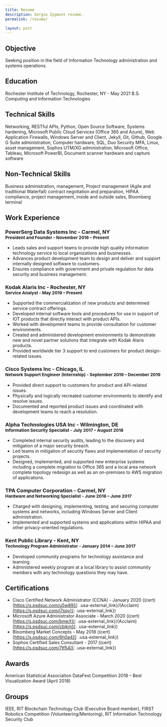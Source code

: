 ```yaml
---
title: Resume
description: Sergio Zygmunt resume.
permalink: /resume/

layout: post
---
```


## Objective
Seeking position in the field of Information Technology administration and systems operations. 

## Education
Rochester Institute of Technology, Rochester, NY - May 2021
B.S. Computing and Information Technologies

## Technical Skills
Networking, RESTful APIs, Python, Open Source Software, Systems hardening, Microsoft Public Cloud Services (Office 365 and Azure), Web Application Firewalls, Windows Server and Client, Jekyll, Git, Github, Google G Suite administration, Computer hardware, SQL, Duo Security MFA, Linux, asset management, Sophos UTM/XG administration, Microsoft Office, Tableau, Microsoft PowerBI, Document scanner hardware and capture software

## Non-Technical Skills
Business administration, management, Project management (Agile and traditional Waterfall) contract negotiation and preparation, HIPAA compliance, project management, inside and outside sales, Bloomberg terminal

## Work Experience

### PowerSerg Data Systems Inc - Carmel, NY <br><sup>President and Founder - November 2016 – Present</sup>
+ Leads sales and support teams to provide high quality information technology service to local organizations and businesses. 
+ Advances product development team to design and deliver and support internally designed software to customers.
+ Ensures compliance with government and private regulation for data security and business management.

### Kodak Alaris Inc - Rochester, NY <br><sup>Service Analyst - May 2019 – Present</sup>
+ Supported the commercialization of new products and determined service contract offerings.
+ Developed internal software tools and procedures for use in support of IOT products that directly interact with product APIs.
+ Worked with development teams to provide consultation for customer environments.
+ Created and administered development environments to demonstrate new and novel partner solutions that integrate with Kodak Alaris products.
+ Provided worldwide tier 3 support to end customers for product design-related issues.

### Cisco Systems Inc - Chicago, IL <br><sup>Network Support Engineer (Internship) - September 2019 – December 2019</sup>
+ Provided direct support to customers for product and API-related issues.
+ Physically and logically recreated customer environments to identify and resolve issues.
+ Documented and reported product issues and coordinated with development teams to reach a resolution.

### Alpha Technologies USA Inc - Wilmington, DE <br><sup>Information Security Specialist - July 2017 – August 2018</sup>
+	Completed internal security audits, leading to the discovery and mitigation of a major security breach. 
+ Led teams in mitigation of security flaws and implementation of security projects. 
+ Designed, implemented, and supported new enterprise systems including a complete migration to Office 365 and a local area network complete topology redesign as well as an on-premises to AWS migration of applications.

### TPA Computer Corporation - Carmel, NY <br><sup>Hardware and Networking Specialist - June 2016 – June 2017</sup>
+ Charged with designing, implementing, testing, and securing computer systems and networks, including Windows Server and Client administration.
+ Implemented and supported systems and applications within HIPAA and other privacy-oriented regulations.

### Kent Public Library - Kent, NY <br><sup>Technology Program Administrator - January 2014 – June 2017</sup>
+ Developed community programs for technology assistance and learning.
+ Administered weekly program at a local library to assist community members with any technology questions they may have.

## Certifications
+ Cisco Certified Network Administrator (CCNA) - January 2020 ((cert)[https://s.psdsuc.com/u5w89]{: .usa-external_link}/(Acclaim)[https://s.psdsuc.com/i7spv]{: .usa-external_link})
+ Microsoft Azure Administrator Associate - March 2020 ((cert)[https://s.psdsuc.com/bme/t]{: .usa-external_link}/(Acclaim)[https://s.psdsuc.com/cbjkm]{: .usa-external_link})
+ Bloomberg Market Concepts - May 2018 ((cert)[https://s.psdsuc.com/6h0a4]{: .usa-external_link})
+ Sophos Certified Sales Consultant - 2017 ((cert)[https://s.psdsuc.com/7tf54]{: .usa-external_link})

## Awards
American Statistical Association DataFest Competition 2018 – Best Visualization Award (April 2018)

## Groups
IEEE, RIT Blockchain Technology Club (Executive Board member), FIRST Robotics Competition (Volunteering/Mentoring), RIT Information Technology Security Club